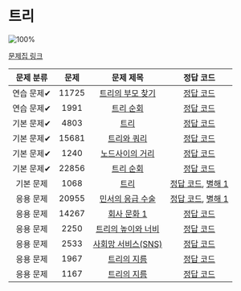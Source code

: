 # 트리

![100%](https://progress-bar.dev/6/?scale=13&title=progress&width=500&color=babaca&suffix=/13)

[문제집 링크](https://www.acmicpc.net/workbook/view/9657)

| 문제 분류  | 문제  |                         문제 제목                          |                                     정답 코드                                     |
| :--------: | :---: | :--------------------------------------------------------: | :-------------------------------------------------------------------------------: |
| 연습 문제✔ | 11725 | [트리의 부모 찾기](https://www.acmicpc.net/problem/11725)  |            [정답 코드](코딩테스트공부/백준/S2트리의부모찾기11725.java)            |
| 연습 문제✔ | 1991  |     [트리 순회](https://www.acmicpc.net/problem/1991)      |               [정답 코드](/코딩테스트공부/백준/S1트리순회1991.java)               |
| 기본 문제✔ | 4803  |        [트리](https://www.acmicpc.net/problem/4803)        |                 [정답 코드](/코딩테스트공부/백준/G4트리4803.java)                 |
| 기본 문제✔ | 15681 |    [트리와 쿼리](https://www.acmicpc.net/problem/15681)    |             [정답 코드](/코딩테스트공부/백준/G5트리와쿼리15681.java)              |
| 기본 문제✔ | 1240  |  [노드사이의 거리](https://www.acmicpc.net/problem/1240)   |            [정답 코드](/코딩테스트공부/백준/G5노드사이의거리1240.java)            |
| 기본 문제✔ | 22856 |     [트리 순회](https://www.acmicpc.net/problem/22856)     |              [정답 코드](/코딩테스트공부/백준/G4트리순회22856.java)               |
| 기본 문제  | 1068  |        [트리](https://www.acmicpc.net/problem/1068)        |  [정답 코드](../0x19/solutions/1068.cpp), [별해 1](../0x19/solutions/1068_1.cpp)  |
| 응용 문제  | 20955 | [민서의 응급 수술](https://www.acmicpc.net/problem/20955)  | [정답 코드](../0x19/solutions/20955.cpp), [별해 1](../0x19/solutions/20955_1.cpp) |
| 응용 문제  | 14267 |    [회사 문화 1](https://www.acmicpc.net/problem/14267)    |                     [정답 코드](../0x19/solutions/14267.cpp)                      |
| 응용 문제  | 2250  | [트리의 높이와 너비](https://www.acmicpc.net/problem/2250) |                      [정답 코드](../0x19/solutions/2250.cpp)                      |
| 응용 문제  | 2533  | [사회망 서비스(SNS)](https://www.acmicpc.net/problem/2533) |                      [정답 코드](../0x19/solutions/2533.cpp)                      |
| 응용 문제  | 1967  |    [트리의 지름](https://www.acmicpc.net/problem/1967)     |                      [정답 코드](../0x19/solutions/1967.cpp)                      |
| 응용 문제  | 1167  |    [트리의 지름](https://www.acmicpc.net/problem/1167)     |                      [정답 코드](../0x19/solutions/1167.cpp)                      |
